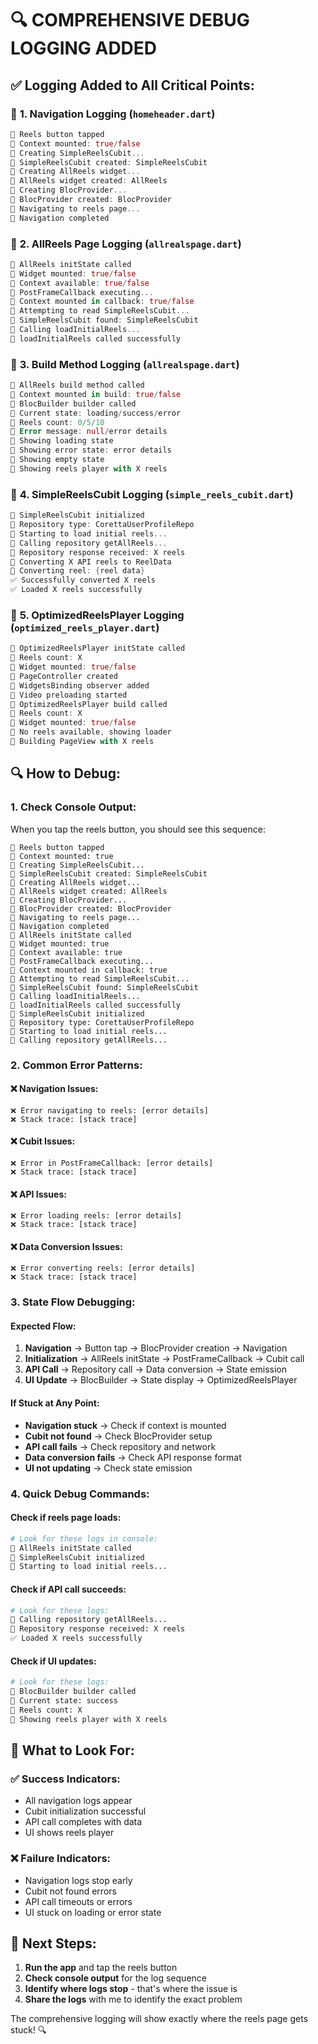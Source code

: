 # 🔍 **COMPREHENSIVE DEBUG LOGGING ADDED**

## ✅ **Logging Added to All Critical Points:**

### 🚀 **1. Navigation Logging** (`homeheader.dart`)
```dart
🚀 Reels button tapped
🚀 Context mounted: true/false
🚀 Creating SimpleReelsCubit...
🚀 SimpleReelsCubit created: SimpleReelsCubit
🚀 Creating AllReels widget...
🚀 AllReels widget created: AllReels
🚀 Creating BlocProvider...
🚀 BlocProvider created: BlocProvider
🚀 Navigating to reels page...
🚀 Navigation completed
```

### 🚀 **2. AllReels Page Logging** (`allrealspage.dart`)
```dart
🚀 AllReels initState called
🚀 Widget mounted: true/false
🚀 Context available: true/false
🚀 PostFrameCallback executing...
🚀 Context mounted in callback: true/false
🚀 Attempting to read SimpleReelsCubit...
🚀 SimpleReelsCubit found: SimpleReelsCubit
🚀 Calling loadInitialReels...
🚀 loadInitialReels called successfully
```

### 🚀 **3. Build Method Logging** (`allrealspage.dart`)
```dart
🚀 AllReels build method called
🚀 Context mounted in build: true/false
🚀 BlocBuilder builder called
🚀 Current state: loading/success/error
🚀 Reels count: 0/5/10
🚀 Error message: null/error details
🚀 Showing loading state
🚀 Showing error state: error details
🚀 Showing empty state
🚀 Showing reels player with X reels
```

### 🚀 **4. SimpleReelsCubit Logging** (`simple_reels_cubit.dart`)
```dart
🚀 SimpleReelsCubit initialized
🚀 Repository type: CorettaUserProfileRepo
🔄 Starting to load initial reels...
🔄 Calling repository getAllReels...
🔄 Repository response received: X reels
🔄 Converting X API reels to ReelData
🔄 Converting reel: {reel data}
✅ Successfully converted X reels
✅ Loaded X reels successfully
```

### 🚀 **5. OptimizedReelsPlayer Logging** (`optimized_reels_player.dart`)
```dart
🚀 OptimizedReelsPlayer initState called
🚀 Reels count: X
🚀 Widget mounted: true/false
🚀 PageController created
🚀 WidgetsBinding observer added
🚀 Video preloading started
🚀 OptimizedReelsPlayer build called
🚀 Reels count: X
🚀 Widget mounted: true/false
🚀 No reels available, showing loader
🚀 Building PageView with X reels
```

## 🔍 **How to Debug:**

### **1. Check Console Output:**
When you tap the reels button, you should see this sequence:
```
🚀 Reels button tapped
🚀 Context mounted: true
🚀 Creating SimpleReelsCubit...
🚀 SimpleReelsCubit created: SimpleReelsCubit
🚀 Creating AllReels widget...
🚀 AllReels widget created: AllReels
🚀 Creating BlocProvider...
🚀 BlocProvider created: BlocProvider
🚀 Navigating to reels page...
🚀 Navigation completed
🚀 AllReels initState called
🚀 Widget mounted: true
🚀 Context available: true
🚀 PostFrameCallback executing...
🚀 Context mounted in callback: true
🚀 Attempting to read SimpleReelsCubit...
🚀 SimpleReelsCubit found: SimpleReelsCubit
🚀 Calling loadInitialReels...
🚀 loadInitialReels called successfully
🚀 SimpleReelsCubit initialized
🚀 Repository type: CorettaUserProfileRepo
🔄 Starting to load initial reels...
🔄 Calling repository getAllReels...
```

### **2. Common Error Patterns:**

#### **❌ Navigation Issues:**
```
❌ Error navigating to reels: [error details]
❌ Stack trace: [stack trace]
```

#### **❌ Cubit Issues:**
```
❌ Error in PostFrameCallback: [error details]
❌ Stack trace: [stack trace]
```

#### **❌ API Issues:**
```
❌ Error loading reels: [error details]
❌ Stack trace: [stack trace]
```

#### **❌ Data Conversion Issues:**
```
❌ Error converting reels: [error details]
❌ Stack trace: [stack trace]
```

### **3. State Flow Debugging:**

#### **Expected Flow:**
1. **Navigation** → Button tap → BlocProvider creation → Navigation
2. **Initialization** → AllReels initState → PostFrameCallback → Cubit call
3. **API Call** → Repository call → Data conversion → State emission
4. **UI Update** → BlocBuilder → State display → OptimizedReelsPlayer

#### **If Stuck at Any Point:**
- **Navigation stuck** → Check if context is mounted
- **Cubit not found** → Check BlocProvider setup
- **API call fails** → Check repository and network
- **Data conversion fails** → Check API response format
- **UI not updating** → Check state emission

### **4. Quick Debug Commands:**

#### **Check if reels page loads:**
```bash
# Look for these logs in console:
🚀 AllReels initState called
🚀 SimpleReelsCubit initialized
🔄 Starting to load initial reels...
```

#### **Check if API call succeeds:**
```bash
# Look for these logs:
🔄 Calling repository getAllReels...
🔄 Repository response received: X reels
✅ Loaded X reels successfully
```

#### **Check if UI updates:**
```bash
# Look for these logs:
🚀 BlocBuilder builder called
🚀 Current state: success
🚀 Reels count: X
🚀 Showing reels player with X reels
```

## 🎯 **What to Look For:**

### **✅ Success Indicators:**
- All navigation logs appear
- Cubit initialization successful
- API call completes with data
- UI shows reels player

### **❌ Failure Indicators:**
- Navigation logs stop early
- Cubit not found errors
- API call timeouts or errors
- UI stuck on loading or error state

## 🚀 **Next Steps:**

1. **Run the app** and tap the reels button
2. **Check console output** for the log sequence
3. **Identify where logs stop** - that's where the issue is
4. **Share the logs** with me to identify the exact problem

The comprehensive logging will show exactly where the reels page gets stuck! 🔍

